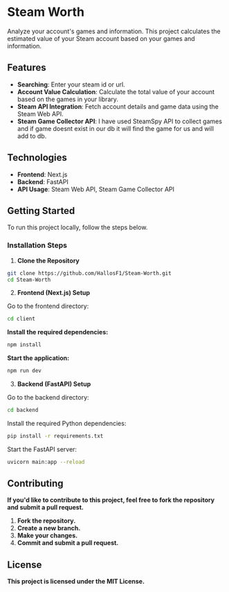 # Steam Worth

Analyze your account's games and information. This project calculates the estimated value of your Steam account based on your games and information.

## Features

- **Searching**: Enter your steam id or url.
- **Account Value Calculation**: Calculate the total value of your account based on the games in your library.
- **Steam API Integration**: Fetch account details and game data using the Steam Web API.
- **Steam Game Collector API**: I have used SteamSpy API to collect games and if game doesnt exist in our db it will find the game for us and will add to db.
## Technologies

- **Frontend**: Next.js
- **Backend**: FastAPI
- **API Usage**: Steam Web API, Steam Game Collector API

## Getting Started

To run this project locally, follow the steps below.

### Installation Steps

1. **Clone the Repository**

 ```bash
git clone https://github.com/HallosF1/Steam-Worth.git
cd Steam-Worth
```
2. **Frontend (Next.js) Setup**

Go to the frontend directory:

```bash
cd client
````
**Install the required dependencies:**

```bash
npm install
```
**Start the application:**

```bash
npm run dev
```
3. **Backend (FastAPI) Setup**

Go to the backend directory:

```bash
cd backend
```
Install the required Python dependencies:
```bash
pip install -r requirements.txt
```
Start the FastAPI server:
```bash
uvicorn main:app --reload
```
## Contributing
**If you'd like to contribute to this project, feel free to fork the repository and submit a pull request.**

1. **Fork the repository.**
2. **Create a new branch.**
3. **Make your changes.**
4. **Commit and submit a pull request.**
## License
**This project is licensed under the MIT License.**
